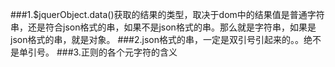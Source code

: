 ###1.$jquerObject.data()获取的结果的类型，取决于dom中的结果值是普通字符串，还是符合json格式的串，如果不是json格式的串。那么就是字符串，如果是json格式的串，就是对象。
###2.json格式的串，一定是双引号引起来的。。绝不是单引号。
###3.正则的各个元字符的含义
